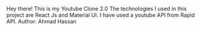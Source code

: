 Hey there! 
This is my Youtube Clone 2.0
The technologies I used in this project are React Js and Material UI.
I have used a youtube API from Rapid API.
Author: Ahmad Hassan
